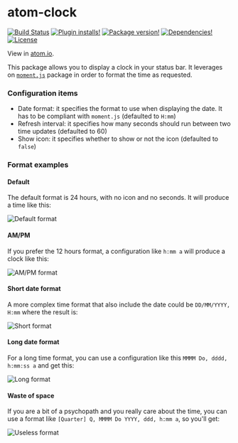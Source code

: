 # atom-clock
[![Build Status](https://img.shields.io/travis/b3by/atom-clock.svg?style=flat-square)](https://travis-ci.org/b3by/atom-clock)
[![Plugin installs!](https://img.shields.io/apm/dm/atom-clock.svg?style=flat-square)](https://atom.io/packages/atom-clock)
[![Package version!](https://img.shields.io/apm/v/atom-clock.svg?style=flat-square)](https://atom.io/packages/atom-clock)
[![Dependencies!](https://img.shields.io/david/b3by/atom-clock.svg?style=flat-square)](https://david-dm.org/b3by/atom-clock)
[![License](https://img.shields.io/apm/l/atom-clock.svg?style=flat-square)](https://github.com/b3by/atom-clock/blob/master/LICENSE.md)

View in [atom.io](https://atom.io/packages/atom-clock).

This package allows you to display a clock in your status bar.
It leverages on [`moment.js`](http://momentjs.com/) package in order to format
the time as requested.

### Configuration items
* Date format: it specifies the format to use when displaying the date. It has to
be compliant with `moment.js` (defaulted to `H:mm`)
* Refresh interval: it specifies how many seconds should run between two time
updates (defaulted to 60)
* Show icon: it specifies whether to show or not the icon (defaulted to `false`)

### Format examples

#### Default
The default format is 24 hours, with no icon and no seconds. It will produce a
time like this:

![Default format](https://raw.githubusercontent.com/b3by/atom-clock/master/images/default.png?raw=true)

#### AM/PM

If you prefer the 12 hours format, a configuration like `h:mm a` will produce
a clock like this:

![AM/PM format](https://raw.githubusercontent.com/b3by/atom-clock/master/images/ampm.png?raw=true)

#### Short date format
A more complex time format that also include the date could be `DD/MM/YYYY, H:mm`
where the result is:

![Short format](https://raw.githubusercontent.com/b3by/atom-clock/master/images/short.png?raw=true)

#### Long date format
For a long time format, you can use a configuration like this
`MMMM Do, dddd, h:mm:ss a` and get this:

![Long format](https://raw.githubusercontent.com/b3by/atom-clock/master/images/long.png?raw=true)

#### Waste of space
If you are a bit of a psychopath and you really care about the time, you can use
a format like `[Quarter] Q, MMMM Do YYYY, ddd, h:mm a`, so you'll get:

![Useless format](https://raw.githubusercontent.com/b3by/atom-clock/master/images/useless.png?raw=true)
